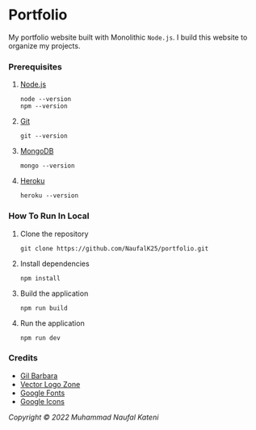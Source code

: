 # Portfolio

My portfolio website built with Monolithic `Node.js`. I build this website to organize my projects.

### Prerequisites

1. [Node.js](https://nodejs.org/en/)
    ```
    node --version
    npm --version
    ```
2. [Git](https://git-scm.com/downloads)
    ```
    git --version
    ```
3. [MongoDB](https://www.mongodb.com/try/download/community)
    ```
    mongo --version
    ```
4. [Heroku](https://devcenter.heroku.com/articles/heroku-cli)
    ```
    heroku --version
    ```

### How To Run In Local

1. Clone the repository
    ```
    git clone https://github.com/NaufalK25/portfolio.git
    ```
2. Install dependencies
    ```
    npm install
    ```
3. Build the application
    ```
    npm run build
    ```
4. Run the application
    ```
    npm run dev
    ```

### Credits

-   [Gil Barbara](https://github.com/gilbarbara/logos)
-   [Vector Logo Zone](https://www.vectorlogo.zone/)
-   [Google Fonts](https://fonts.google.com/)
-   [Google Icons](https://fonts.google.com/icons)

_Copyright © 2022 Muhammad Naufal Kateni_
